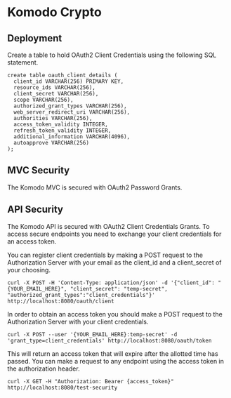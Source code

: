 # Komodo Crypto


## Deployment

Create a table to hold OAuth2 Client Credentials using the following SQL statement. 
```
create table oauth_client_details (
  client_id VARCHAR(256) PRIMARY KEY,
  resource_ids VARCHAR(256),
  client_secret VARCHAR(256),
  scope VARCHAR(256),
  authorized_grant_types VARCHAR(256),
  web_server_redirect_uri VARCHAR(256),
  authorities VARCHAR(256),
  access_token_validity INTEGER,
  refresh_token_validity INTEGER,
  additional_information VARCHAR(4096),
  autoapprove VARCHAR(256)
);
```

## MVC Security
The Komodo MVC is secured with OAuth2 Password Grants. 

## API Security
The Komodo API is secured with OAuth2 Client Credentials Grants. To access secure endpoints you need to exchange your client
credentials for an access token.

You can register client credentials by making a POST request to the Authorization Server with your email as the
client_id and a client_secret of your choosing.

```
curl -X POST -H 'Content-Type: application/json' -d '{"client_id": "{YOUR_EMAIL_HERE}", "client_secret": "temp-secret", "authorized_grant_types":"client_credentials"}' http://localhost:8080/oauth/client
```

In order to obtain an access token
you should make a POST request to the Authorization Server with your client credentials.
```
curl -X POST --user '{YOUR_EMAIL_HERE}:temp-secret' -d 'grant_type=client_credentials' http://localhost:8080/oauth/token
```

This will return an access token that will expire after the allotted time has passed.
You can make a request to any endpoint using the access token in the authorization header.
```
curl -X GET -H "Authorization: Bearer {access_token}" http://localhost:8080/test-security
```
